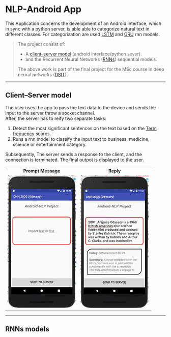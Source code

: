 # NLP-Android App

This Application concerns the development of an Android interface, which in sync with a python server, is able able to categorize natural text in different classes. 
For categorization are used [LSTM](https://en.wikipedia.org/wiki/Long_short-term_memory)  and [GRU](https://en.wikipedia.org/wiki/Gated_recurrent_unit) rnn models.<br>
> The project consist of:
> * A [client–server model](https://en.wikipedia.org/wiki/Client%E2%80%93server_model) (android interface/python sever).
> * and the Recurrent Neural Networks ([RNNs](https://en.wikipedia.org/wiki/Recurrent_neural_network)) sequential models.
>
> The above work is part of the final project for the MSc course in deep neural networks ([DSIT](http://dsit.di.uoa.gr/)).

***
## **Client–Server model**

The user uses the app to pass the text data to the device and sends the input to the server throw a socket channel. <br> After, the server has to reify two separate tasks:

1. Detect the most significant sentences on the text based on the [Term frequency](https://www.opinosis-analytics.com/knowledge-base/term-frequency-explained/#.X3DU7u1S_BV) scores. 
2. Runs a rnn model to classify the input text to business, medicine, science or entertainment category.

Subsequently, The server sends a response to the client, and the connection is terminated. The final outpot is displayed to the user. 

 
 <table  >
   <tr >
    <th>Prompt Message</th>
    <th>Reply</th>
  </tr>
  <tr >
    <td><img src="photos/UserInterface.jpg" width="215" height="420" /></td>
    <td><img src="photos/ui_SpOdyssey.jpg"width="215" height="420"/></td>
  </tr>

</table> 

***
## **RNNs models**

